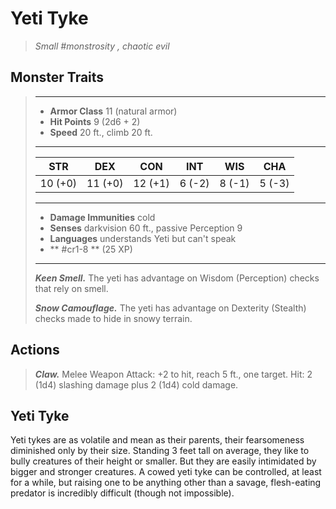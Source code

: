 # Yeti Tyke
>*Small #monstrosity , chaotic evil*
## Monster Traits
>___
>- **Armor Class** 11 (natural armor)
>- **Hit Points** 9 (2d6 + 2)
>- **Speed** 20 ft., climb 20 ft.
>___
>|STR|DEX|CON|INT|WIS|CHA|
>|:---:|:---:|:---:|:---:|:---:|:---:|
>|10 (+0)|11 (+0)|12 (+1)|6 (-2)|8 (-1)|5 (-3)|
>___
>- **Damage Immunities** cold
>- **Senses** darkvision 60 ft., passive Perception 9
>- **Languages** understands Yeti but can't speak
>- ** #cr1-8 ** (25 XP)
>___
>***Keen Smell.*** The yeti has advantage on Wisdom (Perception) checks that rely on smell.  
>
>***Snow Camouflage.*** The yeti has advantage on Dexterity (Stealth) checks made to hide in snowy terrain.  
>
## Actions
>***Claw.*** Melee Weapon Attack: +2 to hit, reach 5 ft., one target. Hit: 2 (1d4) slashing damage plus 2 (1d4) cold damage.
## Yeti Tyke
Yeti tykes are as volatile and mean as their parents, their fearsomeness diminished only by their size. Standing 3 feet tall on average, they like to bully creatures of their height or smaller. But they are easily intimidated by bigger and stronger creatures. A cowed yeti tyke can be controlled, at least for a while, but raising one to be anything other than a savage, flesh-eating predator is incredibly difficult (though not impossible).